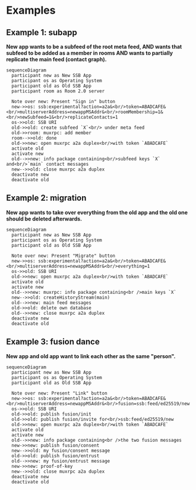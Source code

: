 # Examples

## Example 1: subapp

**New app wants to be a subfeed of the root meta feed, AND wants that subfeed to be added as a member in rooms AND wants to partially replicate the main feed (contact graph).**

```mermaid
sequenceDiagram
  participant new as New SSB App
  participant os as Operating System
  participant old as Old SSB App
  participant room as Room 2.0 server

  Note over new: Present "Sign in" button
  new->>os: ssb:experimental?action=a2a&<br/>token=ABADCAFE&<br/>multiserverAddress=newappMSAddr&<br/>roomMembership=1&<br/>newSubfeed=1&<br/>replicateContacts=1
  os->>old: SSB URI
  old->>old: create subfeed `X`<br/> under meta feed
  old->>room: muxrpc: add member
  room-->>old: done
  old->>new: open muxrpc a2a duplex<br/>with token `ABADCAFE`
  activate old
  activate new
  old-->>new: info package containing<br/>subfeed keys `X` and<br/>`main` contact messages
  new-->>old: close muxrpc a2a duplex
  deactivate new
  deactivate old
```

## Example 2: migration

**New app wants to take over everything from the old app and the old one should be deleted afterwards.**

```mermaid
sequenceDiagram
  participant new as New SSB App
  participant os as Operating System
  participant old as Old SSB App

  Note over new: Present "Migrate" button
  new->>os: ssb:experimental?action=a2a&<br/>token=ABADCAFE&<br/>multiserverAddress=newappMSAddr&<br/>everything=1
  os->>old: SSB URI
  old->>new: open muxrpc a2a duplex<br/>with token `ABADCAFE`
  activate old
  activate new
  old-->>new: muxrpc: info package containing<br />main keys `X`
  new-->>old: createHistoryStream(main)
  old-->>new: main feed messages
  old->>old: delete own database
  old-->>new: close muxrpc a2a duplex
  deactivate new
  deactivate old
```

## Example 3: fusion dance

**New app and old app want to link each other as the same "person".**

```mermaid
sequenceDiagram
  participant new as New SSB App
  participant os as Operating System
  participant old as Old SSB App

  Note over new: Present "Link" button
  new->>os: ssb:experimental?action=a2a&<br/>token=ABADCAFE&<br/>multiserverAddress=newappMSAddr&<br/>fusion=ssb:feed/ed25519/new
  os->>old: SSB URI
  old->>old: publish fusion/init
  old->>old: publish fusion/invite for<br/>ssb:feed/ed25519/new
  old->>new: open muxrpc a2a duplex<br/>with token `ABADCAFE`
  activate old
  activate new
  old-->>new: info package containing<br />the two fusion messages
  new->>new: publish fusion/consent
  new-->>old: my fusion/consent message
  old->>old: publish fusion/entrust
  old-->>new: my fusion/entrust message
  new->>new: proof-of-key
  new-->>old: close muxrpc a2a duplex
  deactivate new
  deactivate old
```
